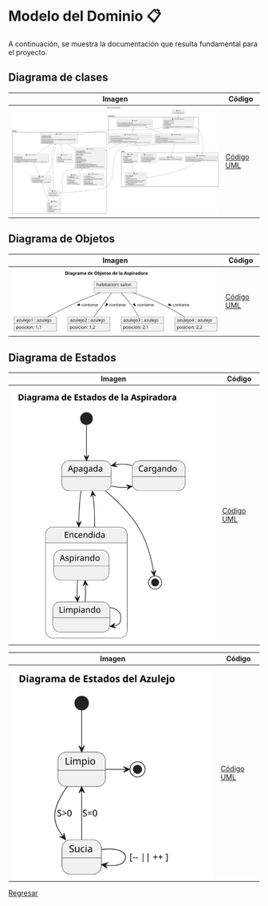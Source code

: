 # Modelo del Dominio 📋

A continuación, se muestra la documentación que resulta fundamental para el proyecto.

## Diagrama de clases

| Imagen | Código |
|--------|--------|
|![Imagen](/img/DiagramaDeClases.svg)|[Código UML](/modelosUML/DiagramaDeClases.puml)|


## Diagrama de Objetos

| Imagen | Código |
|--------|--------|
|![Imagen](/img/ModeloDeObjetos.svg)|[Código UML](/modelosUML/DiagramaDeObjetos.puml)|


## Diagrama de Estados

| Imagen | Código |
|--------|--------|
|![Imagen](/img/DiagramaEstado.svg)|[Código UML](/modelosUML/DiagramaDeEstado.puml)|

| Imagen | Código |
|--------|--------|
|![Imagen](/img/DiagramaEstado2.svg)|[Código UML](/modelosUML/DiagramaDeEstadopt2.puml)|


[Regresar](/README.md)